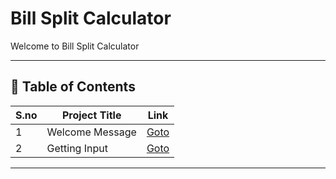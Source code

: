 # Bill Split Calculator

Welcome to Bill Split Calculator

---

## 📅 Table of Contents

| S.no | Project Title              | Link                                            |
|------|----------------------------|-------------------------------------------------|
| 1    | Welcome Message            | [Goto](1_welcome_message/README.md)             |
| 2    | Getting Input              | [Goto](2_getting_input/README.md)               |


---


